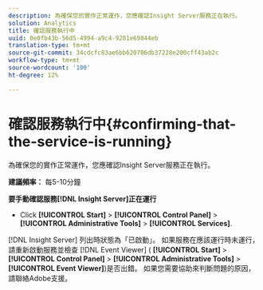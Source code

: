 ```yaml
---
description: 為確保您的實作正常運作，您應確認Insight Server服務正在執行。
solution: Analytics
title: 確認服務執行中
uuid: 0e0fb43b-56d5-4994-a9c4-9281e69844eb
translation-type: tm+mt
source-git-commit: 34cdcfc83ae6bb620706db37228e200cff43ab2c
workflow-type: tm+mt
source-wordcount: '100'
ht-degree: 12%

---
```



# 確認服務執行中{#confirming-that-the-service-is-running}

為確保您的實作正常運作，您應確認Insight Server服務正在執行。

**建議頻率：** 每5-10分鐘

**要手動確認服務[!DNL Insight Server]正在運行**

* Click **[!UICONTROL Start]** > **[!UICONTROL Control Panel]** > **[!UICONTROL Administrative Tools]** > **[!UICONTROL Services]**.

[!DNL Insight Server] 列出時狀態為「已啟動」。 如果服務在應該運行時未運行，請重新啟動服務並檢查 [!DNL Event Viewer] ( **[!UICONTROL Start]** > **[!UICONTROL Control Panel]** > **[!UICONTROL Administrative Tools]** > **[!UICONTROL Event Viewer]**)是否出錯。 如果您需要協助來判斷問題的原因，請聯絡Adobe支援。
